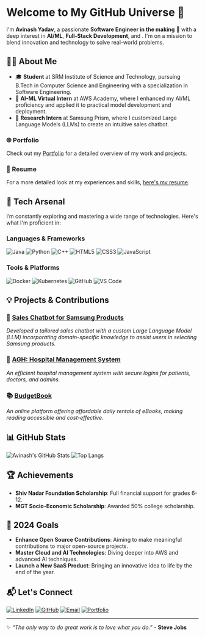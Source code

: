 # Welcome to My GitHub Universe 🌌



I'm **Avinash Yadav**, a passionate **Software Engineer in the making** 🚀 with a deep interest in **AI/ML**, **Full-Stack Development**, and . I'm on a mission to blend innovation and technology to solve real-world problems.

## 🧑‍💻 About Me

- 🎓 **Student** at SRM Institute of Science and Technology, pursuing B.Tech in Computer Science and Engineering with a specialization in Software Engineering.
- 🧠 **AI-ML Virtual Intern** at AWS Academy, where I enhanced my AI/ML proficiency and applied it to practical model development and deployment.
- 🏅 **Research Intern** at Samsung Prism, where I customized Large Language Models (LLMs) to create an intuitive sales chatbot.

### 🌐 Portfolio
Check out my [Portfolio](https://avinashyadavofficial.github.io/portfolio/) for a detailed overview of my work and projects.

### 💼 Resume
For a more detailed look at my experiences and skills, [here's my resume](https://github.com/avinashyadavofficial/avinash_resume.pdf).

## 🚀 Tech Arsenal

I’m constantly exploring and mastering a wide range of technologies. Here's what I'm proficient in:

### Languages & Frameworks
![Java](https://img.shields.io/badge/Java-ED8B00?style=for-the-badge&logo=java&logoColor=white)
![Python](https://img.shields.io/badge/Python-3776AB?style=for-the-badge&logo=python&logoColor=white)
![C++](https://img.shields.io/badge/C++-00599C?style=for-the-badge&logo=c%2B%2B&logoColor=white)
![HTML5](https://img.shields.io/badge/HTML5-E34F26?style=for-the-badge&logo=html5&logoColor=white)
![CSS3](https://img.shields.io/badge/CSS3-1572B6?style=for-the-badge&logo=css3&logoColor=white)
![JavaScript](https://img.shields.io/badge/JavaScript-323330?style=for-the-badge&logo=javascript&logoColor=F7DF1E)

### Tools & Platforms
![Docker](https://img.shields.io/badge/Docker-2496ED?style=for-the-badge&logo=docker&logoColor=white)
![Kubernetes](https://img.shields.io/badge/Kubernetes-326CE5?style=for-the-badge&logo=kubernetes&logoColor=white)
![GitHub](https://img.shields.io/badge/GitHub-181717?style=for-the-badge&logo=github)
![VS Code](https://img.shields.io/badge/VS%20Code-007ACC?style=for-the-badge&logo=visual-studio-code&logoColor=white)

## 💡 Projects & Contributions

### 🌟 [Sales Chatbot for Samsung Products](https://github.com/avinashyadavofficial/sales-chatbot)
*Developed a tailored sales chatbot with a custom Large Language Model (LLM) incorporating domain-specific knowledge to assist users in selecting Samsung products.*

### 🏥 [AGH: Hospital Management System](https://github.com/avinashyadavofficial/agh-hospital-management)
*An efficient hospital management system with secure logins for patients, doctors, and admins.*

### 📚 [BudgetBook](https://github.com/avinashyadavofficial/budgetbook)
*An online platform offering affordable daily rentals of eBooks, making reading accessible and cost-effective.*

## 📊 GitHub Stats

![Avinash's GitHub Stats](https://github-readme-stats.vercel.app/api?username=avinashyadavofficial&show_icons=true&theme=radical)
![Top Langs](https://github-readme-stats.vercel.app/api/top-langs/?username=avinashyadavofficial&layout=compact&theme=radical)

## 🏆 Achievements

- **Shiv Nadar Foundation Scholarship**: Full financial support for grades 6-12.
- **MGT Socio-Economic Scholarship**: Awarded 50% college scholarship.

## 🎯 2024 Goals

- **Enhance Open Source Contributions**: Aiming to make meaningful contributions to major open-source projects.
- **Master Cloud and AI Technologies**: Diving deeper into AWS and advanced AI techniques.
- **Launch a New SaaS Product**: Bringing an innovative idea to life by the end of the year.

## 📬 Let's Connect

[![LinkedIn](https://img.shields.io/badge/LinkedIn-0077B5?style=for-the-badge&logo=linkedin&logoColor=white)](https://www.linkedin.com/in/avinashyadav03/)
[![GitHub](https://img.shields.io/badge/GitHub-181717?style=for-the-badge&logo=github)](https://github.com/avinashyadavofficial)
[![Email](https://img.shields.io/badge/Email-D14836?style=for-the-badge&logo=gmail&logoColor=white)](mailto:ar5840@srmist.edu.in)
[![Portfolio](https://img.shields.io/badge/Portfolio-FF6F61?style=for-the-badge&logo=portfolio&logoColor=white)](https://avinashyadavofficial.github.io/portfolio/)

---

✨ *“The only way to do great work is to love what you do.”* - **Steve Jobs**

